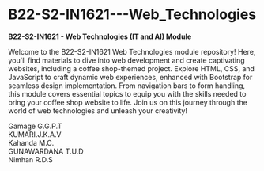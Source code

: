 # B22-S2-IN1621---Web_Technologies

**B22-S2-IN1621 - Web Technologies (IT and AI) Module**

Welcome to the B22-S2-IN1621 Web Technologies module repository! Here, you'll find materials to dive into web development and create captivating websites, including a coffee shop-themed project. Explore HTML, CSS, and JavaScript to craft dynamic web experiences, enhanced with Bootstrap for seamless design implementation. From navigation bars to form handling, this module covers essential topics to equip you with the skills needed to bring your coffee shop website to life. Join us on this journey through the world of web technologies and unleash your creativity!

Gamage G.G.P.T
<br>
KUMARI.J.K.A.V
<br>
Kahanda M.C.
<br>
GUNAWARDANA T.U.D
<br>
Nimhan R.D.S
